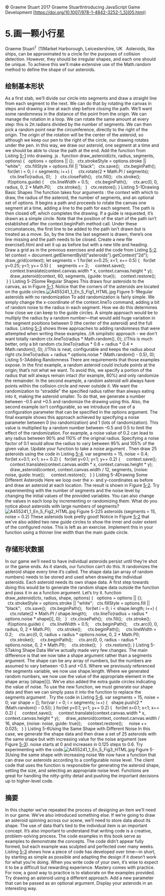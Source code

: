 © Graeme Stuart 2017 Graeme StuartIntroducing JavaScript Game Development [https://doi.org/10.1007/978-1-4842-3252-1_5](05.html)

# 5.画一颗小行星

Graeme Stuart<sup class="calibre7">1 </sup> (1)Market Harborough, Leicestershire, UK   Asteroids, like ships, can be approximated to a circle for the purposes of collision detection. However, they should be irregular shapes, and each one should be unique. To achieve this we’ll make extensive use of the Math.random method to define the shape of our asteroids.

## 绘制基本形状

As a first stab, we’ll divide our circle into segments and draw a straight line from each segment to the next. We can do that by rotating the canvas in steps and drawing a line at each step before closing the path. We’ll want some randomness in the distance of the point from the origin. We can manage the rotation in a loop. We can rotate the same amount at every step: this is 2π radians divided by the number of segments. We can then pick a random point near the circumference, directly to the right of the origin. The origin of the rotation will be the center of the asteroid, so although we keep our pen to the right of the circle, our drawing rotates under the pen. In this way, we draw our asteroid, one segment at a time and we should be able to close the path at the end. Add the function from Listing [5-1](#Par5) into drawing. js . function draw_asteroid(ctx, radius, segments, options) {   options = options || {};   ctx.strokeStyle = options.stroke || "white";   ctx.fillStyle = options.fill || "black";   ctx.save();   ctx.beginPath();   for(let i = 0; i < segments; i++) {     ctx.rotate(2 * Math.PI / segments);     ctx.lineTo(radius, 0);   }   ctx.closePath();   ctx.fill();   ctx.stroke();   if(options.guide) {     ctx.lineWidth = 0.5;     ctx.beginPath();     ctx.arc(0, 0, radius, 0, 2 * Math.PI);     ctx.stroke();   }   ctx.restore(); } Listing 5-1Drawing Basic Shapes The function takes four arguments : the context with which to draw, the radius of the asteroid, the number of segments, and an optional set of options. It begins a path and proceeds to rotate the canvas one segment at a time, adding a line to the path for each segment. The path is then closed off, which completes the drawing. If a guide is requested, it’s drawn as a simple circle. Note that the position of the start of the path isn’t established after the context.beginPath method call. Under these circumstances, the first line to be added to the path isn’t drawn but is treated as a move. So, by the time the last segment is drawn, there’s one line missing and the path needs to be closed. Create a new file exercise5.html and set it up as before but with a new title and heading. Draw a grid as in the previous exercises and add the code from Listing [5-2](#Par9). let context = document.getElementById("asteroids").getContext("2d"); draw_grid(context); let segments = 1 for(let x=0.25; x<1; x+= 0.5) {   for(let y=0.25; y<1; y+= 0.5) {     segments += 2;     context.save();     context.translate(context.canvas.width * x, context.canvas.height * y);     draw_asteroid(context, 60, segments, {guide: true});    context.restore();  } } Listing 5-2Some Regular Shapes This draws four asteroids to the canvas, as in Figure [5-1](#Fig1). Notice that the corners of the asteroids are located on the guide circles.![A455241_1_En_5_Fig1_HTML.jpg](Images/A455241_1_En_5_Fig1_HTML.jpg) Figure 5-1Regular asteroids with no randomization To add randomization is fairly simple. We simply change the x-coordinate of the context.lineTo command, adding a bit of random noise to the radius in each segment. How we do this determines how close we can keep to the guide circles. A simple approach would be to multiply the radius by a random number—that would add huge variation in the segment positions between 0 (the center of the asteroid) and the full radius. Listing [5-3](#Par12) shows three approaches to adding randomness that were attempted when writing these examples. //A simplistic approach - we don't want totally random ctx.lineTo(radius * Math.random(), 0); //This is much better, only a bit random ctx.lineTo(radius * 0.8 + radius * 0.4 * Math.random(), 0); //This is neat, configurable and keeps the radius about right ctx.lineTo(radius + radius * options.noise * (Math.random() - 0.5), 0); Listing 5-3Adding Randomness There are requirements that those examples expose. In the first example, a random asteroid could include points at the origin; that’s not what we want. To avoid this, we specify a portion of the radius that will always remain intact (for example, 80%) and only randomize the remainder. In the second example, a random asteroid will always have points within the collision circle and never outside it. We want the randomization to “straddle” the specified radius rather than always eating into it, making the asteroid smaller. To do that, we generate a number between –0.5 and +0.5 and randomize the drawing using this. Also, the second example isn’t configurable, so we introduce the use of a configuration parameter that can be specified in the options argument. The final example shows this approach achieved by specifying a noise parameter between 0 (no randomization) and 1 (lots of randomization). This value is multiplied by a random number between –0.5 and 0.5 to limit the effect of the randomization. For example, a noise value of 0.2 can lead to any radius between 90% and 110% of the original radius. Specifying a noise factor of 0.1 would allow the radius to vary between 95% and 105% of the given value. Update your function to take a noise argument . Then draw 25 asteroids using the code in Listing [5-4](#Par16). var segments = 15, noise = 0.4; for(let x=0.1; x<1; x+= 0.2) {   for(let y=0.1; y<1; y+= 0.2) {     context.save();     context.translate(context.canvas.width * x, context.canvas.height * y);     draw_asteroid(context, context.canvas.width / 12, segments, {noise: noise, guide: true});     context.restore();   } } Listing 5-4Drawing Some Different Asteroids Here we loop over the x- and y-coordinates as before and draw an asteroid at each location. The result is shown in Figure [5-2](#Fig2). Try experimenting with the number of segments and the noise level by changing the initial values of the provided variables. You can also change the values in each loop by incrementing or randomizing them. What do you notice about asteroids with large numbers of segments?![A455241_1_En_5_Fig2_HTML.jpg](Images/A455241_1_En_5_Fig2_HTML.jpg) Figure 5-225 asteroids (segments = 15, noise = 0.2) These asteroids look pretty good! Notice in Figure [5-2](#Fig2) that we’ve also added two new guide circles to show the inner and outer extent of the configured noise. This is left as an exercise. Implement this in your function using a thinner line width than the main guide circle.

## 存储形状数据

In our game we’ll need to have individual asteroids persist until they’re shot or the game ends. As it stands, our function can’t do this. It randomizes the asteroid shape every time it’s called. The shape data (an array of random numbers) needs to be stored and used when drawing the individual asteroids. Each asteroid needs its own shape data. A first step towards doing this would be to generate the random shape data outside the function and pass it in as a function argument. Let’s try it. function draw_asteroid(ctx, radius, shape, options) {   options = options || {};   ctx.strokeStyle = options.stroke || "white";   ctx.fillStyle = options.fill || "black";   ctx.save();   ctx.beginPath();   for(let i = 0; i < shape.length; i++) {     ctx.rotate(2 * Math.PI / shape.length);     ctx.lineTo(radius + radius * options.noise * shape[i], 0);   }   ctx.closePath();   ctx.fill();   ctx.stroke();   if(options.guide) {     ctx.lineWidth = 0.5;     ctx.beginPath();     ctx.arc(0, 0, radius, 0, 2 * Math.PI);     ctx.stroke();     ctx.beginPath();     ctx.lineWidth = 0.2;     ctx.arc(0, 0, radius + radius * options.noise, 0, 2 * Math.PI);     ctx.stroke();     ctx.beginPath();     ctx.arc(0, 0, radius - radius * options.noise, 0, 2 * Math.PI);     ctx.stroke();   }   ctx.restore(); } Listing 5-5Taking Shape Data We’ve actually made very few changes. The main difference is that we now take a shape argument rather than a segments argument. The shape can be any array of numbers, but the numbers are assumed to vary between –0.5 and +0.5\. Where we previously referenced the segments variable, we now use shape.length. Where we generated random numbers, we now use the value of the appropriate element in the shape array (shape[i]). We’ve also added the extra guide circles indicating the value of noise. To use the new function, we must generate our shape data and then we can simply pass it into the function to replace the segments argument . Try the code in Listing [5-6](#Par24). var segments = 15, noise = 0; var shape = []; for(var i = 0; i < segments; i++) {   shape.push(2 * (Math.random() - 0.5)); } for(let y=0.1; y<1; y+= 0.2) {   for(let x=0.1; x<1; x+= 0.2) {     context.save();     context.translate(context.canvas.width * x, context.canvas.height * y);     draw_asteroid(context, context.canvas.width / 16, shape, {noise: noise, guide: true});     context.restore();     noise += 0.025;   } } Listing 5-6Using the Same Shape with Different Noise In this case, we generate the shape data and then draw a set of 25 asteroids with the same shape but with increasing value for the noise argument (see Figure [5-3](#Fig3)). noise starts at 0 and increases in 0.125 steps to 0.6\. Try experimenting with the code.![A455241_1_En_5_Fig3_HTML.jpg](Images/A455241_1_En_5_Fig3_HTML.jpg) Figure 5-3Using the same shape with increasing noise We now have a function that can draw our asteroids according to a configurable noise level. The client code that uses the function is responsible for generating the asteroid shape, setting the size, and selecting an appropriate noise level. Functions are great for handling the nitty-gritty detail and pushing the important decisions up to higher-level code.

## 摘要

In this chapter we’ve repeated the process of designing an item we’ll need in our game. We’ve also introduced something else. If we’re going to draw an asteroid spinning across our scene, we’ll need to store data about its shape. The use of data that’s tied to the individual item is an important concept. It’s also important to understand that writing code is a creative, problem-solving process. The code examples in this book serve as examples to demonstrate the concepts. The code didn’t appear fully formed, but each example was sculpted and perfected over many weeks. Listing [5-3](#Par12) shows how a piece of code has developed over time—in short, by starting as simple as possible and adapting the design if it doesn’t work for what you’re doing. When you write code of your own, it’s wise to expect it to be a difficult but rewarding experience. Mastery comes with practice. For now, a good way to practice is to elaborate on the examples provided. Try drawing an asteroid using a different approach. Add a new parameter that can be passed as an optional argument. Display your asteroids in an interesting way.